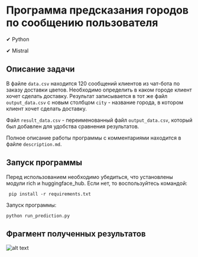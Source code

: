# Программа предсказания городов по сообщению пользователя

✔ Python

✔ Mistral

## Описание задачи
В файле `data.csv` находится 120 сообщений клиентов из чат-бота по заказу доставки цветов. Необходимо определить в каком городе клиент хочет сделать доставку. Результат записывается в тот же файл `output_data.csv` с новым столбцом `city` - название города, в котором клиент хочет сделать доставку.

Файл `result_data.csv` - переименованный файл `output_data.csv`, который был добавлен для удобства сравнения результатов.

Полное описание работы программы с комментариями находится в файле `description.md`.

## Запуск программы
Перед использованием необходимо убедиться, что установлены модули rich и huggingface_hub. Если нет, то воспользуйтесь командой:
```
 pip install -r requirements.txt
```

Запуск программы:
```
python run_prediction.py
```

## Фрагмент полученных результатов
![alt text](image.png)